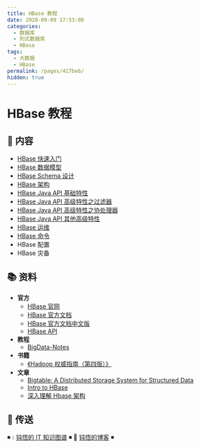 ```yaml
---
title: HBase 教程
date: 2020-09-09 17:53:08
categories:
  - 数据库
  - 列式数据库
  - HBase
tags:
  - 大数据
  - HBase
permalink: /pages/417be6/
hidden: true
---
```


# HBase 教程

## 📖 内容

- [HBase 快速入门](01.HBase快速入门.md)
- [HBase 数据模型](02.HBase数据模型.md)
- [HBase Schema 设计](03.HBaseSchema设计.md)
- [HBase 架构](04.HBase架构.md)
- [HBase Java API 基础特性](10.HBaseJavaApi基础特性.md)
- [HBase Java API 高级特性之过滤器](11.HBaseJavaApi高级特性之过滤器.md)
- [HBase Java API 高级特性之协处理器](12.HBaseJavaApi高级特性之协处理器.md)
- [HBase Java API 其他高级特性](13.HBaseJavaApi其他高级特性.md)
- [HBase 运维](21.HBase运维.md)
- [HBase 命令](22.HBase命令.md)
- HBase 配置
- HBase 灾备

## 📚 资料

- **官方**
  - [HBase 官网](http://hbase.apache.org/)
  - [HBase 官方文档](https://hbase.apache.org/book.html)
  - [HBase 官方文档中文版](http://abloz.com/hbase/book.html)
  - [HBase API](https://hbase.apache.org/apidocs/index.html)
- **教程**
  - [BigData-Notes](https://github.com/heibaiying/BigData-Notes)
- **书籍**
  - [《Hadoop 权威指南（第四版）》](https://item.jd.com/12109713.html)
- **文章**
  - [Bigtable: A Distributed Storage System for Structured Data](https://static.googleusercontent.com/media/research.google.com/zh-CN//archive/bigtable-osdi06.pdf)
  - [Intro to HBase](https://www.slideshare.net/alexbaranau/intro-to-hbase)
  - [深入理解 Hbase 架构](https://segmentfault.com/a/1190000019959411)

## 🚪 传送

◾ 💧 [钝悟的 IT 知识图谱](https://dunwu.github.io/waterdrop/) ◾ 🎯 [钝悟的博客](https://dunwu.github.io/blog/) ◾
